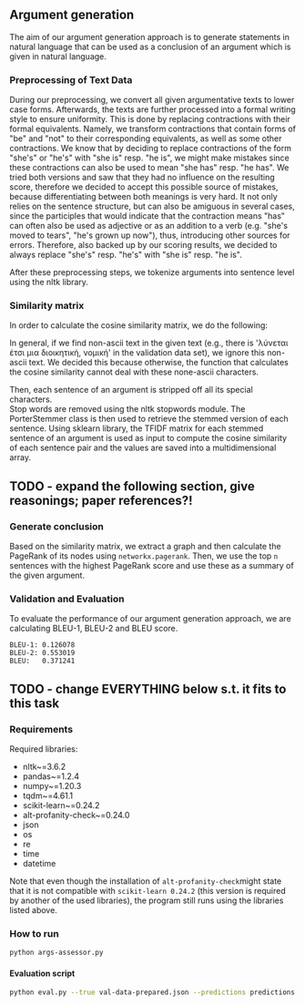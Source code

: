 ## **Argument generation**
The aim of our argument generation approach is to generate statements in natural language that can be used as a conclusion of an argument which is given in natural language.


### **Preprocessing of Text Data**
During our preprocessing, we convert all given argumentative texts to lower case forms. 
Afterwards, the texts are further processed into a formal writing style to ensure uniformity. 
This is done by replacing contractions with their formal equivalents. 
Namely, we transform contractions that contain forms of "be" and "not" to their corresponding equivalents, as well as some other contractions. 
We know that by deciding to replace contractions of the form "she's" or "he's" with "she is" resp. "he is", we might make mistakes since these contractions can also be used to mean "she has" resp. "he has". 
We tried both versions and saw that they had no influence on the resulting score, therefore we decided to accept this possible source of mistakes, because differentiating between both meanings is very hard. 
It not only relies on the sentence structure, but can also be amiguous in several cases, since the participles that would indicate that the contraction means "has" can often also be used as adjective or as an addition to a verb (e.g. "she's moved to tears", "he's grown up now"), thus, introducing other sources for errors.
Therefore, also backed up by our scoring results, we decided to always replace "she's" resp. "he's" with "she is" resp. "he is".  

After these preprocessing steps, we tokenize arguments into sentence level using the nltk library.  


### **Similarity matrix**
In order to calculate the cosine similarity matrix, we do the following:  

In general, if we find non-ascii text in the given text (e.g., there is 'λύνεται έτσι μια διοικητική, νομική' in the validation data set), we ignore this non-ascii text. 
We decided this because otherwise, the function that calculates the cosine similarity cannot deal with these none-ascii characters.  

Then, each sentence of an argument is stripped off all its special characters.  
Stop words are removed using the nltk stopwords module. 
The PorterStemmer class is then used to retrieve the stemmed version of each sentence. 
Using sklearn library, the TFIDF matrix for each stemmed sentence of an argument is used as input to compute the cosine similarity of each sentence pair and the values are saved into a multidimensional array.  

## **TODO - expand the following section, give reasonings; paper references?!**
### **Generate conclusion**
Based on the similarity matrix, we extract a graph and then calculate the PageRank of its nodes using `networkx.pagerank`. 
Then, we use the top `n` sentences with the highest PageRank score and use these as a summary of the given argument.



### **Validation and Evaluation**

To evaluate the performance of our argument generation approach, we are calculating BLEU-1, BLEU-2 and BLEU score.

```
BLEU-1: 0.126078
BLEU-2: 0.553019
BLEU:   0.371241
```

## **TODO - change EVERYTHING below s.t. it fits to this task**

### **Requirements**

Required libraries:

* nltk~=3.6.2
* pandas~=1.2.4
* numpy~=1.20.3
* tqdm~=4.61.1
* scikit-learn~=0.24.2
*  alt-profanity-check~=0.24.0
* json
* os
* re
* time
* datetime

Note that even though the installation of `alt-profanity-check`might state that it is not compatible with `scikit-learn 0.24.2` (this version is required by another of the used libraries), the program still runs using the libraries listed above. 


### **How to run**

```bash 
python args-assessor.py
```

#### **Evaluation script**
```bash
python eval.py --true val-data-prepared.json --predictions predictions.json
```
